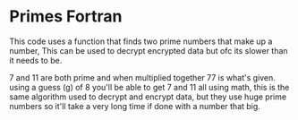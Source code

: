 # Primes Fortran
This code uses a function that finds two prime numbers that make up a number, This can be used to decrypt encrypted data but ofc its slower than it needs to be.

7 and 11 are both prime and when multiplied together 77 is what's given. using a guess (g) of 8 you'll be able to get 7 and 11 all using math, this is the same algorithm used to decrypt and encrypt data, but they use huge prime numbers so it'll take a very long time if done with a number that big.
